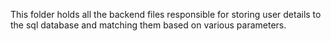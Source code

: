This folder holds all the backend files responsible for storing user details to the sql database and matching them based on various parameters.
